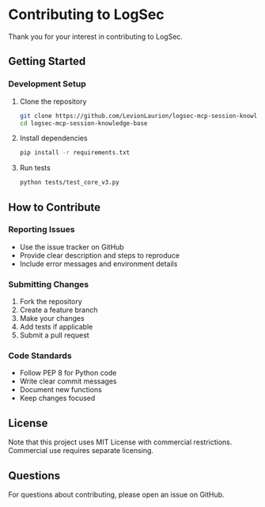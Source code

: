# Contributing to LogSec

Thank you for your interest in contributing to LogSec.

## Getting Started

### Development Setup

1. Clone the repository
   ```bash
   git clone https://github.com/LevionLaurion/logsec-mcp-session-knowledge-base.git
   cd logsec-mcp-session-knowledge-base
   ```

2. Install dependencies
   ```bash
   pip install -r requirements.txt
   ```

3. Run tests
   ```bash
   python tests/test_core_v3.py
   ```

## How to Contribute

### Reporting Issues
- Use the issue tracker on GitHub
- Provide clear description and steps to reproduce
- Include error messages and environment details

### Submitting Changes
1. Fork the repository
2. Create a feature branch
3. Make your changes
4. Add tests if applicable
5. Submit a pull request

### Code Standards
- Follow PEP 8 for Python code
- Write clear commit messages
- Document new functions
- Keep changes focused

## License

Note that this project uses MIT License with commercial restrictions. 
Commercial use requires separate licensing.

## Questions

For questions about contributing, please open an issue on GitHub.
